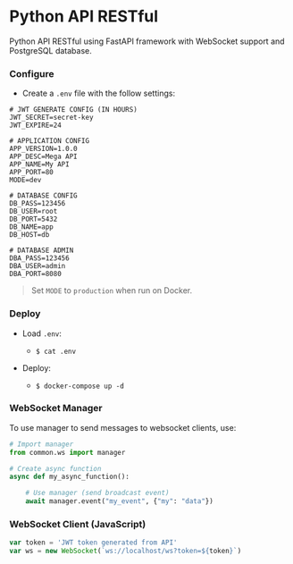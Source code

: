 # Python API RESTful

Python API RESTful using FastAPI framework with WebSocket support and PostgreSQL database.

### Configure

- Create a `.env` file with the follow settings:

```
# JWT GENERATE CONFIG (IN HOURS)
JWT_SECRET=secret-key
JWT_EXPIRE=24

# APPLICATION CONFIG
APP_VERSION=1.0.0
APP_DESC=Mega API
APP_NAME=My API
APP_PORT=80
MODE=dev

# DATABASE CONFIG
DB_PASS=123456
DB_USER=root
DB_PORT=5432
DB_NAME=app
DB_HOST=db

# DATABASE ADMIN
DBA_PASS=123456
DBA_USER=admin
DBA_PORT=8080
```

> Set `MODE` to `production` when run on Docker.

### Deploy

- Load `.env`:
    - `$ cat .env`

- Deploy:
    - `$ docker-compose up -d`

### WebSocket Manager

To use manager to send messages to websocket clients, use:

```python
# Import manager
from common.ws import manager

# Create async function
async def my_async_function():

    # Use manager (send broadcast event)
    await manager.event("my_event", {"my": "data"})
```

### WebSocket Client (JavaScript)

```javascript
var token = 'JWT token generated from API'
var ws = new WebSocket(`ws://localhost/ws?token=${token}`)
```